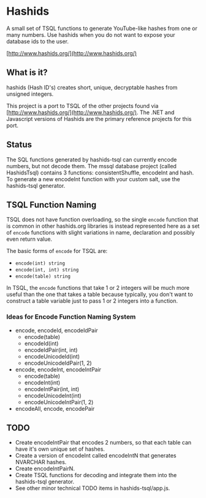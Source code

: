 # Hashids
A small set of TSQL functions to generate YouTube-like hashes from one or many numbers. 
Use hashids when you do not want to expose your database ids to the user.

[http://www.hashids.org/](http://www.hashids.org/)

## What is it?

hashids (Hash ID's) creates short, unique, decryptable hashes from unsigned integers.

This project is a port to TSQL of the other projects found via [http://www.hashids.org/](http://www.hashids.org/).
The .NET and Javascript versions of Hashids are the primary reference projects for this port.

## Status

The SQL functions generated by hashids-tsql can currently encode numbers, but not decode them. The mssql database 
project (called HashidsTsql) contains 3 functions: consistentShuffle, encodeInt and hash. To generate a new encodeInt 
function with your custom salt, use the hashids-tsql generator.

## TSQL Function Naming

TSQL does not have function overloading, so the single `encode` function that is common in other hashids.org libraries
is instead represented here as a set of `encode` functions with slight variations in name, declaration and possibly even
return value.

The basic forms of `encode` for TSQL are:

- `encode(int) string`
- `encode(int, int) string`
- `encode(table) string`

In TSQL, the `encode` functions that take 1 or 2 integers will be much more useful than the one that takes a table
because typically, you don't want to construct a table variable just to pass 1 or 2 integers into a function.

### Ideas for Encode Function Naming System

- encode, encodeId, encodeIdPair
    - encode(table)
    - encodeId(int)
    - encodeIdPair(int, int)
    - encodeUnicodeId(int)
    - encodeUnicodeIdPair(1, 2)
- encode, encodeInt, encodeIntPair
    - encode(table)
    - encodeInt(int)
    - encodeIntPair(int, int)
    - encodeUnicodeInt(int)
    - encodeUnicodeIntPair(1, 2)
- encodeAll, encode, encodePair
   
## TODO

- Create encodeIntPair that encodes 2 numbers, so that each table can have it's own unique set of hashes.
- Create a version of encodeInt called encodeIntN that generates NVARCHAR hashes.
- Create encodeIntPairN.
- Create TSQL functions for decoding and integrate them into the hashids-tsql generator.
- See other minor technical TODO items in hashids-tsql/app.js.